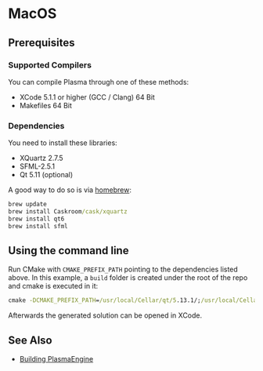 # MacOS

## Prerequisites

### Supported Compilers

You can compile Plasma through one of these methods:

* XCode 5.1.1 or higher (GCC / Clang) 64 Bit
* Makefiles 64 Bit

### Dependencies

You need to install these libraries:

* XQuartz 2.7.5
* SFML-2.5.1
* Qt 5.11 (optional)

A good way to do so is via [homebrew](https://brew.sh/):

``` cmd
brew update
brew install Caskroom/cask/xquartz
brew install qt6
brew install sfml
```

## Using the command line

Run CMake with `CMAKE_PREFIX_PATH` pointing to the dependencies listed above. In this example, a `build` folder is created under the root of the repo and cmake is executed in it:

``` cmd
cmake -DCMAKE_PREFIX_PATH=/usr/local/Cellar/qt/5.13.1/;/usr/local/Cellar/sfml/2.5.1/ -DPLASMA_ENABLE_QT_SUPPORT=1 -DCMAKE_BUILD_TYPE=RelWithDebInfo -DPLASMA_ENABLE_FOLDER_UNITY_FILES=$(unityfiles) -G "Xcode" ../
```

Afterwards the generated solution can be opened in XCode.

## See Also

* [Building PlasmaEngine](building-pl.md)
